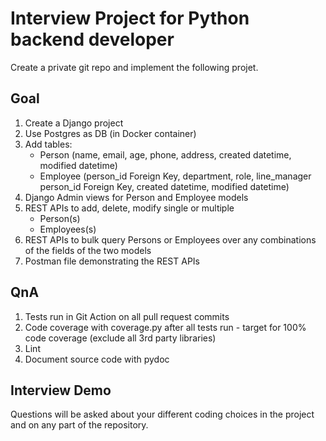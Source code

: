 # Interview Project for Python backend developer

Create a private git repo and implement the following projet.

## Goal
1. Create a Django project
2. Use Postgres as DB (in Docker container)
3. Add tables:
    - Person (name, email, age, phone, address, created datetime, modified datetime)
    - Employee (person_id Foreign Key, department, role, line_manager person_id Foreign Key, created datetime, modified datetime)
4. Django Admin views for Person and Employee models
5. REST APIs to add, delete, modify single or multiple
    - Person(s)
    - Employees(s) 
7. REST APIs to bulk query Persons or Employees over any combinations of the fields of the two models
8. Postman file demonstrating the REST APIs

## QnA
1. Tests run in Git Action on all pull request commits
2. Code coverage with coverage.py after all tests run - target for 100% code coverage (exclude all 3rd party libraries)
3. Lint
4. Document source code with pydoc

## Interview Demo
Questions will be asked about your different coding choices in the project and on any part of the repository.
